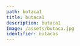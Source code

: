 ```yaml
---
path: butaca1
title: butaca1
description: butaca1
Image: /assets/butaca.jpg
identifier: butacas
---
```


